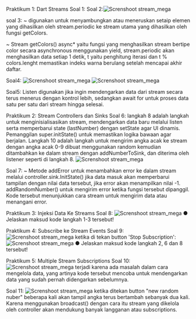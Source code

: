Praktikum 1: Dart Streams
Soal 1:
Soal 2:![Screnshoot stream_mega](image/S2.png)

soal 3: 
~ digunakan untuk menyambungkan atau meneruskan setaip elemen yang dihasilkan oleh stream.periodic ke stream utama yang dihasilkan oleh fungsi getColors.

~ Stream<Color> getColors() async* yaitu fungsi yang menghasilkan stream bertipe color secara asynchronous menggunakan yield, stream.periodic akan menghasilkan data setiap 1 detik, t yaitu penghitung iterasi dan t % colors.lenght memastikan indeks warna berulang setelah mencapai akhir daftar.

Soal4:
![Screnshoot stream_mega](image/S4.1.png)
![Screnshoot stream_mega](image/S4.png)

Soal5:
Listen digunakan jika ingin mendengarkan data dari stream secara terus menerus dengan kontrol lebih, sedangkan await for untuk proses data satu per satu dari stream hingga selesai.


Praktikum 2: Stream Controllers dan Sinks
Soal 6: 
langkah 8 adalah langkah untuk menginisialisasikan stream, mendengarkan data baru melalui listen serta memperbarui state (lastNumber) dengan setState agar UI dinamis. Pemanggilan super.initState() untuk memastikan logika bawaan agar berjalan.
Langkah 10 adalah langkah untuk mengirim angka acak ke stream dengan angka acak 0-9 dibuat menggunakan random kemudian ditambahkan ke dalam stream dengan addNumberToSink, dan diterima oleh listener seperti di langkah 8.
![Screnshoot stream_mega](image/S6.png)

Soal 7: 
~ Metode addError untuk menambahkan error ke dalam stream melalui controller.sink.InitState() jika data masuk akan memperbarui tampilan dengan nilai data tersebut, jika error akan menampilkan nilai -1. addRandomNumber() untuk mengirim error ketika fungsi tersebut dipanggil. Kode tersebut menunjukkan cara stream untuk mengirim data atau menangani error. 

Praktikum 3: Injeksi Data Ke Streams
Soal 8: ![Screnshoot stream_mega](image/S8.png)
●	Jelaskan maksud kode langkah 1-3 tersebut!

Praktikum 4: Subscribe ke Stream Events
Soal 9: ![Screnshoot stream_mega](image/S9.png)
ketika di tekan button 'Stop Subscription': 
![Screnshoot stream_mega](image/S9.1.png)
●	Jelaskan maksud kode langkah 2, 6 dan 8 tersebut!


Praktikum 5: Multiple Stream Subscriptions
Soal 10:
![Screnshoot stream_mega](image/S10.png)
terjadi karena ada masalah dalam cara mengelola data, yang artinya kode tersebut mencoba untuk mendengarkan data yang sudah pernah didengarkan sebelumnya.

Soal 11:
![Screnshoot stream_mega](image/S11.png)
ketika ditekan button "new random nuber" beberapa kali akan tampil angka terus bertambah sebanyak dua kali. Karena menggunakan broadcast() dengan cara itu stream yang dikelola oleh controller akan mendukung banyak langganan atau subscriptions.



